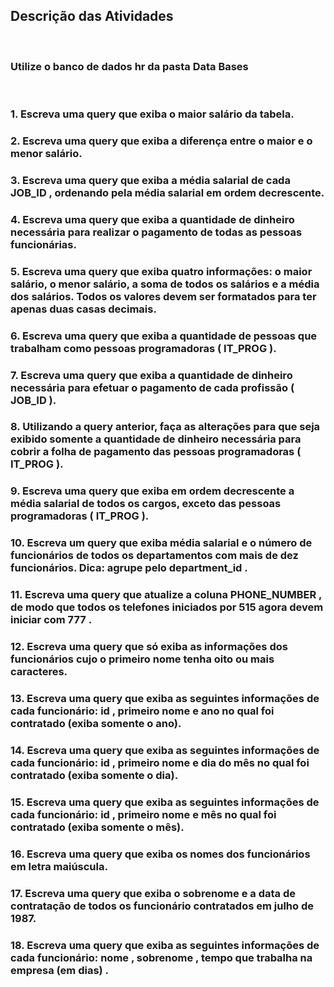 ## Descrição das Atividades
<br>

### Utilize o banco de dados hr da pasta Data Bases
<br>

### 1. Escreva uma query que exiba o maior salário da tabela.
### 2. Escreva uma query que exiba a diferença entre o maior e o menor salário.
### 3. Escreva uma query que exiba a média salarial de cada JOB_ID , ordenando pela média salarial em ordem decrescente.
### 4. Escreva uma query que exiba a quantidade de dinheiro necessária para realizar o pagamento de todas as pessoas funcionárias.
### 5. Escreva uma query que exiba quatro informações: o maior salário, o menor salário, a soma de todos os salários e a média dos salários. Todos os valores devem ser formatados para ter apenas duas casas decimais.
### 6. Escreva uma query que exiba a quantidade de pessoas que trabalham como pessoas programadoras ( IT_PROG ).
### 7. Escreva uma query que exiba a quantidade de dinheiro necessária para efetuar o pagamento de cada profissão ( JOB_ID ).
### 8. Utilizando a query anterior, faça as alterações para que seja exibido somente a quantidade de dinheiro necessária para cobrir a folha de pagamento das pessoas programadoras ( IT_PROG ).
### 9. Escreva uma query que exiba em ordem decrescente a média salarial de todos os cargos, exceto das pessoas programadoras ( IT_PROG ).
### 10. Escreva um query que exiba média salarial e o número de funcionários de todos os departamentos com mais de dez funcionários. Dica: agrupe pelo department_id .
### 11. Escreva uma query que atualize a coluna PHONE_NUMBER , de modo que todos os telefones iniciados por 515 agora devem iniciar com 777 .
### 12. Escreva uma query que só exiba as informações dos funcionários cujo o primeiro nome tenha oito ou mais caracteres.
### 13. Escreva uma query que exiba as seguintes informações de cada funcionário: id , primeiro nome e ano no qual foi contratado (exiba somente o ano).
### 14. Escreva uma query que exiba as seguintes informações de cada funcionário: id , primeiro nome e dia do mês no qual foi contratado (exiba somente o dia).
### 15. Escreva uma query que exiba as seguintes informações de cada funcionário: id , primeiro nome e mês no qual foi contratado (exiba somente o mês).
### 16. Escreva uma query que exiba os nomes dos funcionários em letra maiúscula.
### 17. Escreva uma query que exiba o sobrenome e a data de contratação de todos os funcionário contratados em julho de 1987.
### 18. Escreva uma query que exiba as seguintes informações de cada funcionário: nome , sobrenome , tempo que trabalha na empresa (em dias) .

